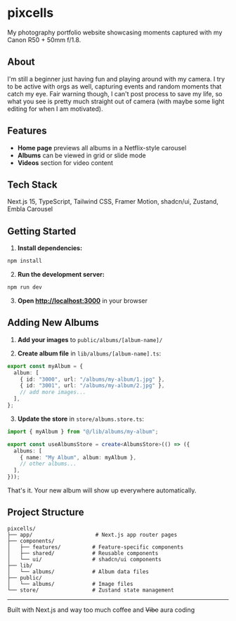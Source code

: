 # pixcells

My photography portfolio website showcasing moments captured with my Canon R50 + 50mm f/1.8.

## About

I'm still a beginner just having fun and playing around with my camera. I try to be active with orgs as well, capturing events and random moments that catch my eye. Fair warning though, I can't post process to save my life, so what you see is pretty much straight out of camera (with maybe some light editing for when I am motivated).

## Features

- **Home page** previews all albums in a Netflix-style carousel
- **Albums** can be viewed in grid or slide mode
- **Videos** section for video content

## Tech Stack

Next.js 15, TypeScript, Tailwind CSS, Framer Motion, shadcn/ui, Zustand, Embla Carousel

## Getting Started

1. **Install dependencies:**

```bash
npm install
```

2. **Run the development server:**

```bash
npm run dev
```

3. **Open [http://localhost:3000](http://localhost:3000)** in your browser

## Adding New Albums

1. **Add your images** to `public/albums/[album-name]/`

2. **Create album file** in `lib/albums/[album-name].ts`:

```typescript
export const myAlbum = {
  album: [
    { id: "3000", url: "/albums/my-album/1.jpg" },
    { id: "3001", url: "/albums/my-album/2.jpg" },
    // add more images...
  ],
};
```

3. **Update the store** in `store/albums.store.ts`:

```typescript
import { myAlbum } from "@/lib/albums/my-album";

export const useAlbumsStore = create<AlbumsStore>(() => ({
  albums: [
    { name: "My Album", album: myAlbum },
    // other albums...
  ],
}));
```

That's it. Your new album will show up everywhere automatically.

## Project Structure

```
pixcells/
├── app/                    # Next.js app router pages
├── components/
│   ├── features/          # Feature-specific components
│   ├── shared/            # Reusable components
│   └── ui/                # shadcn/ui components
├── lib/
│   └── albums/            # Album data files
├── public/
│   └── albums/            # Image files
└── store/                 # Zustand state management
```

---

Built with Next.js and way too much coffee and <del>Vibe</del> aura coding
